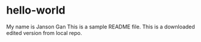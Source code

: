# hello-world
My name is Janson Gan
This is a sample README file.
This is a downloaded edited version from local repo.